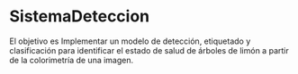 # SistemaDeteccion
El objetivo es Implementar un modelo de detección, etiquetado y clasificación para identificar el estado de salud de árboles de limón a partir de la colorimetría de una imagen.
